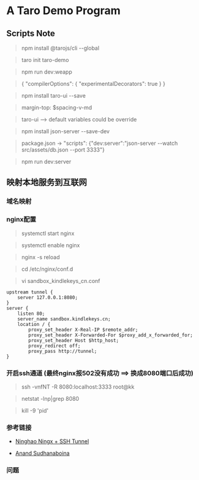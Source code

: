 # A Taro Demo Program

## Scripts Note

> npm install @tarojs/cli --global

> taro init taro-demo

> npm run dev:weapp

> {
   "compilerOptions": {
        "experimentalDecorators": true
    }
}

> npm install taro-ui --save

> margin-top: $spacing-v-md

> taro-ui --> default variables could be override

> npm install json-server --save-dev

> package.json -> "scripts": {"dev:server":"json-server --watch src/assets/db.json --port 3333"}

> npm run dev:server

## 映射本地服务到互联网
### 域名映射

### nginx配置 

> systemctl start nginx

> systemctl enable nginx

> nginx -s reload

> cd /etc/nginx/conf.d

> vi sandbox_kindlekeys_cn.conf
```
upstream tunnel {
    server 127.0.0.1:8080;
}
server {
    listen 80;
    server_name sandbox.kindlekeys.cn;
    location / {
        proxy_set_header X-Real-IP $remote_addr;
        proxy_set_header X-Forwarded-For $proxy_add_x_forwarded_for;
        proxy_set_header Host $http_host;
        proxy_redirect off;
        proxy_pass http://tunnel;
}
```

### 开启ssh通道 (最终nginx报502没有成功 ==> 换成8080端口后成功)

> ssh -vnfNT -R 8080:localhost:3333 root@kk

> netstat -lnp|grep 8080

> kill -9 'pid'


### 参考链接
- [Ninghao Ningx + SSH Tunnel](https://ninghao.net/blog/4452)

- [Anand Sudhanaboina](https://anands.github.io/blog/2015/11/03/using-reverse-ssh-tunneling-to-expose-services-on-private-networks-to-public-internet/)


### 问题

